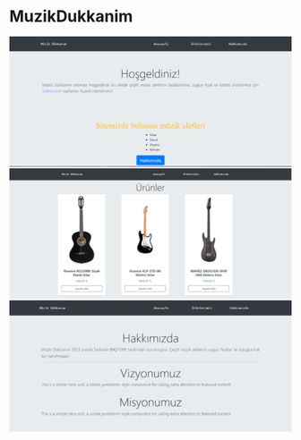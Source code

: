 # MuzikDukkanim

<img src="img/Ekran görüntüsü-1.png" width="auto">
<img src="img/Ekran görüntüsü-2.png" width="auto">
<img src="img/Ekran görüntüsü-3.png" width="auto">
